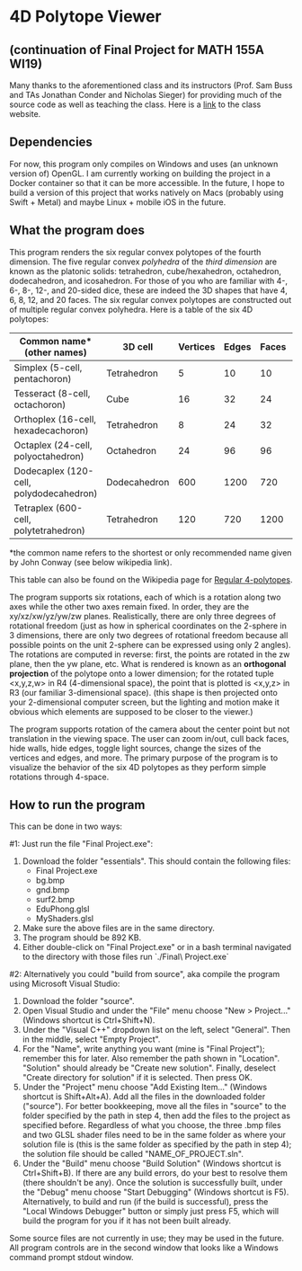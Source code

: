 # 4D Polytope Viewer

## (continuation of Final Project for MATH 155A WI19)

Many thanks to the aforementioned class and its instructors (Prof. Sam Buss and TAs Jonathan Conder and Nicholas Sieger) for providing much of the source code as well as teaching the class. Here is a [link](https://www.math.ucsd.edu/~sbuss/CourseWeb/Math155A_2019Winter/) to the class website.

## Dependencies

For now, this program only compiles on Windows and uses (an unknown version of) OpenGL. I am currently working on building the project in a Docker container so that it can be more accessible. In the future, I hope to build a version of this project that works natively on Macs (probably using Swift + Metal) and maybe Linux + mobile iOS in the future.

## What the program does

This program renders the six regular convex polytopes of the fourth dimension. The five regular convex <em>polyhedra</em> of the <em>third dimension</em> are known as the platonic solids: tetrahedron, cube/hexahedron, octahedron, dodecahedron, and icosahedron. For those of you who are familiar with 4-, 6-, 8-, 12-, and 20-sided dice, these are indeed the 3D shapes that have 4, 6, 8, 12, and 20 faces. The six regular convex polytopes are constructed out of multiple regular convex polyhedra. Here is a table of the six 4D polytopes:

| Common name* (other names)              | 3D cell      | Vertices | Edges | Faces | Cells | Number of symmetries |
| --------------------------------------- | ------------ | -------- | ----- | ----- | ----- | -------------------- |
| Simplex (5-cell, pentachoron)           | Tetrahedron  | 5        | 10    | 10    | 5     | 120                  |
| Tesseract (8-cell, octachoron)          | Cube         | 16       | 32    | 24    | 8     | 384                  |
| Orthoplex (16-cell, hexadecachoron)     | Tetrahedron  | 8        | 24    | 32    | 16    | 384                  |
| Octaplex (24-cell, polyoctahedron)      | Octahedron   | 24       | 96    | 96    | 24    | 1152                 |
| Dodecaplex (120-cell, polydodecahedron) | Dodecahedron | 600      | 1200  | 720   | 120   | 14400                |
| Tetraplex (600-cell, polytetrahedron)   | Tetrahedron  | 120      | 720   | 1200  | 600   | 14400                |

*the common name refers to the shortest or only recommended name given by John Conway (see below wikipedia link).

This table can also be found on the Wikipedia page for [Regular 4-polytopes](https://en.wikipedia.org/wiki/Regular_4-polytope).

The program supports six rotations, each of which is a rotation along two axes while the other two axes remain fixed. In order, they are the xy/xz/xw/yz/yw/zw planes. Realistically, there are only three degrees of rotational freedom (just as how in spherical coordinates on the 2-sphere in 3 dimensions, there are only two degrees of rotational freedom because all possible points on the unit 2-sphere can be expressed using only 2 angles). The rotations are computed in reverse: first, the points are rotated in the zw plane, then the yw plane, etc. What is rendered is known as an <b>orthogonal projection</b> of the polytope onto a lower dimension; for the rotated tuple <x,y,z,w> in R4 (4-dimensional space), the point that is plotted is <x,y,z> in R3 (our familiar 3-dimensional space). (this shape is then projected onto your 2-dimensional computer screen, but the lighting and motion make it obvious which elements are supposed to be closer to the viewer.)

The program supports rotation of the camera about the center point but not translation in the viewing space. The user can zoom in/out, cull back faces, hide walls, hide edges, toggle light sources, change the sizes of the vertices and edges, and more. The primary purpose of the program is to visualize the behavior of the six 4D polytopes as they perform simple rotations through 4-space.

## How to run the program

This can be done in two ways:

#1: Just run the file "Final Project.exe":
<ol>
	<li>Download the folder "essentials". This should contain the following files:
	<ul>
		<li>Final Project.exe</li>
		<li>bg.bmp</li>
		<li>gnd.bmp</li>
		<li>surf2.bmp</li>
		<li>EduPhong.glsl</li>
		<li>MyShaders.glsl</li>
	</ul></li>
	<li>Make sure the above files are in the same directory.</li>
	<li>The program should be 892 KB.</li>
  <li>Either double-click on "Final Project.exe" or in a bash terminal navigated to the directory with those files run `./Final\ Project.exe`</li>
</ol>

#2: Alternatively you could "build from source", aka compile the program using Microsoft Visual Studio:
1. Download the folder "source".
2. Open Visual Studio and under the "File" menu choose "New > Project..." (Windows shortcut is Ctrl+Shift+N).
3. Under the "Visual C++" dropdown list on the left, select "General". Then in the middle, select "Empty Project".
4. For the "Name", write anything you want (mine is "Final Project"); remember this for later. Also remember the path shown in "Location". "Solution" should already be "Create new solution". Finally, deselect "Create directory for solution" if it is selected. Then press OK.
5. Under the "Project" menu choose "Add Existing Item..." (Windows shortcut is Shift+Alt+A). Add all the files in the downloaded folder ("source"). For better bookkeeping, move all the files in "source" to the folder specified by the path in step 4, then add the files to the project as specified before. Regardless of what you choose, the three .bmp files and two GLSL shader files need to be in the same folder as where your solution file is (this is the same folder as specified by the path in step 4); the solution file should be called "NAME_OF_PROJECT.sln".
6. Under the "Build" menu choose "Build Solution" (Windows shortcut is Ctrl+Shift+B). If there are any build errors, do your best to resolve them (there shouldn't be any). Once the solution is successfully built, under the "Debug" menu choose "Start Debugging" (Windows shortcut is F5). Alternatively, to build and run (if the build is successful), press the "Local Windows Debugger" button or simply just press F5, which will build the program for you if it has not been built already.

Some source files are not currently in use; they may be used in the future. All program controls are in the second window that looks like a Windows command prompt stdout window.
